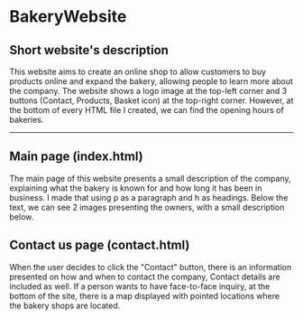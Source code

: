 # BakeryWebsite #

## Short website's description ##

This website aims to create an online
shop to allow customers to buy products online and
expand the bakery, allowing people to learn
more about the company. The website shows a logo image at
the top-left corner and 3 buttons (Contact, Products, Basket
icon) at the top-right corner. However, at the bottom of every
HTML file I created, we can find the opening hours of bakeries.

----

## Main page (index.html) ##

The main page of this website presents a small description of
the company, explaining what the bakery is known for and how
long it has been in business. I made that using p as a
paragraph and h as headings. Below the text, we can see 2 
images presenting the owners, with a small description below.

## Contact us page (contact.html) ##

When the user decides to click the "Contact" button, there is an
information presented on how and when to contact the company,
Contact details are included as well. If a person wants to have
face-to-face inquiry, at the bottom of the site, there is a map
displayed with pointed locations where the bakery shops are 
located.
